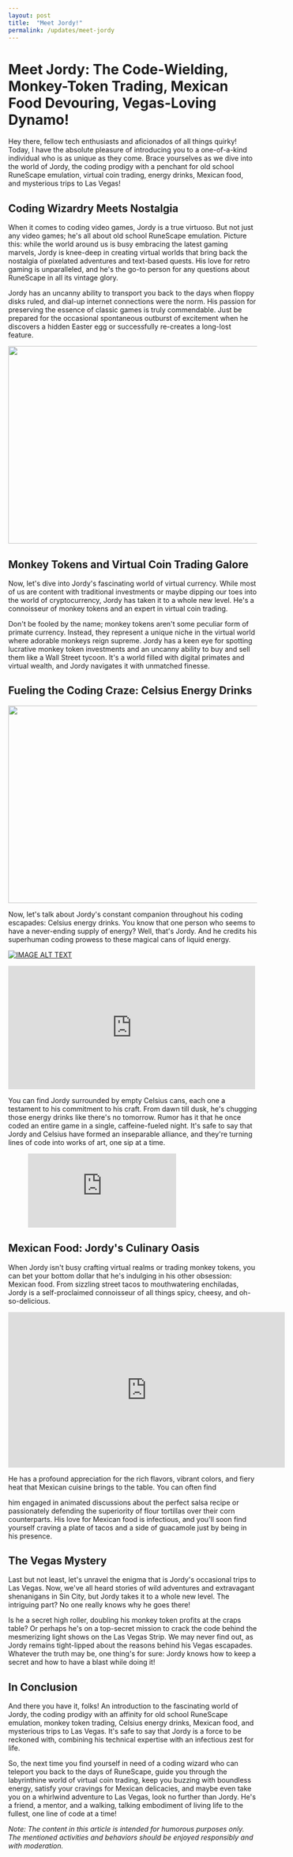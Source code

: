 ```yaml
---
layout: post
title:  "Meet Jordy!"
permalink: /updates/meet-jordy
---
```


# Meet Jordy: The Code-Wielding, Monkey-Token Trading, Mexican Food Devouring, Vegas-Loving Dynamo!


Hey there, fellow tech enthusiasts and aficionados of all things quirky! Today, I have the absolute pleasure 
of introducing you to a one-of-a-kind individual who is as unique as they come. Brace yourselves as we dive 
into the world of Jordy, the coding prodigy with a penchant for old school RuneScape emulation, virtual coin 
trading, energy drinks, Mexican food, and mysterious trips to Las Vegas!

## Coding Wizardry Meets Nostalgia

When it comes to coding video games, Jordy is a true virtuoso. But not just any video games; he's all about 
old school RuneScape emulation. Picture this: while the world around us is busy embracing the latest gaming 
marvels, Jordy is knee-deep in creating virtual worlds that bring back the nostalgia of pixelated adventures 
and text-based quests. His love for retro gaming is unparalleled, and he's the go-to person for any questions 
about RuneScape in all its vintage glory.

Jordy has an uncanny ability to transport you back to the days when floppy disks ruled, and dial-up internet 
connections were the norm. His passion for preserving the essence of classic games is truly commendable. Just 
be prepared for the occasional spontaneous outburst of excitement when he discovers a hidden Easter egg or 
successfully re-creates a long-lost feature.

<img src="https://i.imgur.com/dGEwwUf.gif" width="632px" height="400px" />

## Monkey Tokens and Virtual Coin Trading Galore

Now, let's dive into Jordy's fascinating world of virtual currency. While most of us are content with 
traditional investments or maybe dipping our toes into the world of cryptocurrency, Jordy has taken it 
to a whole new level. He's a connoisseur of monkey tokens and an expert in virtual coin trading.

Don't be fooled by the name; monkey tokens aren't some peculiar form of primate currency. Instead, they 
represent a unique niche in the virtual world where adorable monkeys reign supreme. Jordy has a keen eye 
for spotting lucrative monkey token investments and an uncanny ability to buy and sell them like a Wall 
Street tycoon. It's a world filled with digital primates and virtual wealth, and Jordy navigates it with 
unmatched finesse.

## Fueling the Coding Craze: Celsius Energy Drinks

<img src="https://i.imgur.com/dGEwwUf.gif" width="632px" height="400px" />

Now, let's talk about Jordy's constant companion throughout his coding escapades: Celsius energy drinks. 
You know that one person who seems to have a never-ending supply of energy? Well, that's Jordy. And he
credits his superhuman coding prowess to these magical cans of liquid energy.

[![IMAGE ALT TEXT](https://i.imgur.com/6psFFcD.png)](https://www.youtube.com/watch?v=dVZD3Q7VHAk "Embedded Video")

<iframe width="500" height="250" src="https://www.youtube.com/watch?v=dVZD3Q7VHAk" frameborder="0" allowfullscreen></iframe>

You can find Jordy surrounded by empty Celsius cans, each one a testament to his commitment to his craft. 
From dawn till dusk, he's chugging those energy drinks like there's no tomorrow. Rumor has it that he once 
coded an entire game in a single, caffeine-fueled night. It's safe to say that Jordy and Celsius have formed 
an inseparable alliance, and they're turning lines of code into works of art, one sip at a time.

<!-- blank line -->
<figure class="video_container">
  <iframe src="https://www.youtube.com/embed/dVZD3Q7VHAk" frameborder="0" allowfullscreen="true"> </iframe>
</figure>
<!-- blank line -->



## Mexican Food: Jordy's Culinary Oasis

When Jordy isn't busy crafting virtual realms or trading monkey tokens, you can bet your bottom dollar 
that he's indulging in his other obsession: Mexican food. From sizzling street tacos to mouthwatering 
enchiladas, Jordy is a self-proclaimed connoisseur of all things spicy, cheesy, and oh-so-delicious.


<iframe width="560" height="315" src="https://www.youtube.com/embed/dVZD3Q7VHAk" title="YouTube video player" frameborder="0" allow="accelerometer; autoplay; clipboard-write; encrypted-media; gyroscope; picture-in-picture; web-share" allowfullscreen></iframe>

He has a profound appreciation for the rich flavors, vibrant colors, and fiery heat that Mexican cuisine
brings to the table. You can often find

him engaged in animated discussions about the perfect salsa recipe or passionately defending the superiority 
of flour tortillas over their corn counterparts. His love for Mexican food is infectious, and you'll soon find 
yourself craving a plate of tacos and a side of guacamole just by being in his presence.

## The Vegas Mystery

Last but not least, let's unravel the enigma that is Jordy's occasional trips to Las Vegas. Now, we've all 
heard stories of wild adventures and extravagant shenanigans in Sin City, but Jordy takes it to a whole new 
level. The intriguing part? No one really knows why he goes there!

Is he a secret high roller, doubling his monkey token profits at the craps table? Or perhaps he's on a 
top-secret mission to crack the code behind the mesmerizing light shows on the Las Vegas Strip. We may never
find out, as Jordy remains tight-lipped about the reasons behind his Vegas escapades. Whatever the truth may
be, one thing's for sure: Jordy knows how to keep a secret and how to have a blast while doing it!

## In Conclusion

And there you have it, folks! An introduction to the fascinating world of Jordy, the coding prodigy with 
an affinity for old school RuneScape emulation, monkey token trading, Celsius energy drinks, Mexican food,
and mysterious trips to Las Vegas. It's safe to say that Jordy is a force to be reckoned with, combining 
his technical expertise with an infectious zest for life.

So, the next time you find yourself in need of a coding wizard who can teleport you back to the days of 
RuneScape, guide you through the labyrinthine world of virtual coin trading, keep you buzzing with 
boundless energy, satisfy your cravings for Mexican delicacies, and maybe even take you on a whirlwind 
adventure to Las Vegas, look no further than Jordy. He's a friend, a mentor, and a walking, talking embodiment
of living life to the fullest, one line of code at a time!

*Note: The content in this article is intended for humorous purposes only. The mentioned activities and 
behaviors should be enjoyed responsibly and with moderation.*